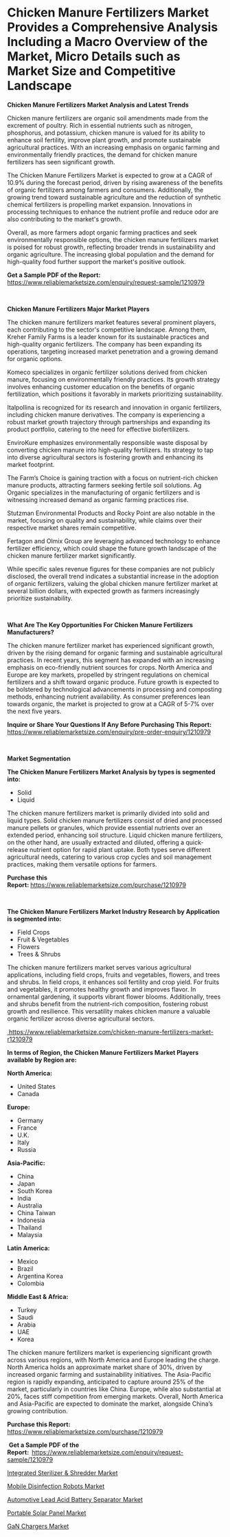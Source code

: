 <p><h1>Chicken Manure Fertilizers Market Provides a Comprehensive Analysis Including a Macro Overview of the Market, Micro Details such as Market Size and Competitive Landscape</h1></p><p><strong>Chicken Manure Fertilizers Market Analysis and Latest Trends</strong></p>
<p><p>Chicken manure fertilizers are organic soil amendments made from the excrement of poultry. Rich in essential nutrients such as nitrogen, phosphorus, and potassium, chicken manure is valued for its ability to enhance soil fertility, improve plant growth, and promote sustainable agricultural practices. With an increasing emphasis on organic farming and environmentally friendly practices, the demand for chicken manure fertilizers has seen significant growth.</p><p>The Chicken Manure Fertilizers Market is expected to grow at a CAGR of 10.9% during the forecast period, driven by rising awareness of the benefits of organic fertilizers among farmers and consumers. Additionally, the growing trend toward sustainable agriculture and the reduction of synthetic chemical fertilizers is propelling market expansion. Innovations in processing techniques to enhance the nutrient profile and reduce odor are also contributing to the market's growth.</p><p>Overall, as more farmers adopt organic farming practices and seek environmentally responsible options, the chicken manure fertilizers market is poised for robust growth, reflecting broader trends in sustainability and organic agriculture. The increasing global population and the demand for high-quality food further support the market's positive outlook.</p></p>
<p><strong>Get a Sample PDF of the Report:&nbsp;</strong> <a href="https://www.reliablemarketsize.com/enquiry/request-sample/1210979?utm_campaign=2041&utm_medium=2&utm_source=Github&utm_content=ia&utm_term=24032025&utm_id=chicken-manure-fertilizers">https://www.reliablemarketsize.com/enquiry/request-sample/1210979</a></p>
<p>&nbsp;</p>
<p><strong>Chicken Manure Fertilizers Major Market Players</strong></p>
<p><p>The chicken manure fertilizers market features several prominent players, each contributing to the sector's competitive landscape. Among them, Kreher Family Farms is a leader known for its sustainable practices and high-quality organic fertilizers. The company has been expanding its operations, targeting increased market penetration and a growing demand for organic options.</p><p>Komeco specializes in organic fertilizer solutions derived from chicken manure, focusing on environmentally friendly practices. Its growth strategy involves enhancing customer education on the benefits of organic fertilization, which positions it favorably in markets prioritizing sustainability.</p><p>Italpollina is recognized for its research and innovation in organic fertilizers, including chicken manure derivatives. The company is experiencing a robust market growth trajectory through partnerships and expanding its product portfolio, catering to the need for effective biofertilizers.</p><p>EnviroKure emphasizes environmentally responsible waste disposal by converting chicken manure into high-quality fertilizers. Its strategy to tap into diverse agricultural sectors is fostering growth and enhancing its market footprint.</p><p>The Farm’s Choice is gaining traction with a focus on nutrient-rich chicken manure products, attracting farmers seeking fertile soil solutions. Ag Organic specializes in the manufacturing of organic fertilizers and is witnessing increased demand as organic farming practices rise.</p><p>Stutzman Environmental Products and Rocky Point are also notable in the market, focusing on quality and sustainability, while claims over their respective market shares remain competitive.</p><p>Fertagon and Olmix Group are leveraging advanced technology to enhance fertilizer efficiency, which could shape the future growth landscape of the chicken manure fertilizer market significantly.</p><p>While specific sales revenue figures for these companies are not publicly disclosed, the overall trend indicates a substantial increase in the adoption of organic fertilizers, valuing the global chicken manure fertilizer market at several billion dollars, with expected growth as farmers increasingly prioritize sustainability.</p></p>
<p>&nbsp;</p>
<p><strong>What Are The Key Opportunities For Chicken Manure Fertilizers Manufacturers?</strong></p>
<p><p>The chicken manure fertilizer market has experienced significant growth, driven by the rising demand for organic farming and sustainable agricultural practices. In recent years, this segment has expanded with an increasing emphasis on eco-friendly nutrient sources for crops. North America and Europe are key markets, propelled by stringent regulations on chemical fertilizers and a shift toward organic produce. Future growth is expected to be bolstered by technological advancements in processing and composting methods, enhancing nutrient availability. As consumer preferences lean towards organic, the market is projected to grow at a CAGR of 5-7% over the next five years.</p></p>
<p><strong>Inquire or Share Your Questions If Any Before Purchasing This Report:</strong> <a href="https://www.reliablemarketsize.com/enquiry/pre-order-enquiry/1210979?utm_campaign=2041&utm_medium=2&utm_source=Github&utm_content=ia&utm_term=24032025&utm_id=chicken-manure-fertilizers">https://www.reliablemarketsize.com/enquiry/pre-order-enquiry/1210979</a></p>
<p>&nbsp;</p>
<p><strong>Market Segmentation</strong></p>
<p><strong>The Chicken Manure Fertilizers Market Analysis by types is segmented into:</strong></p>
<p><ul><li>Solid</li><li>Liquid</li></ul></p>
<p><p>The chicken manure fertilizers market is primarily divided into solid and liquid types. Solid chicken manure fertilizers consist of dried and processed manure pellets or granules, which provide essential nutrients over an extended period, enhancing soil structure. Liquid chicken manure fertilizers, on the other hand, are usually extracted and diluted, offering a quick-release nutrient option for rapid plant uptake. Both types serve different agricultural needs, catering to various crop cycles and soil management practices, making them versatile options for farmers.</p></p>
<p><strong>Purchase this Report:&nbsp;</strong><a href="https://www.reliablemarketsize.com/purchase/1210979?utm_campaign=2041&utm_medium=2&utm_source=Github&utm_content=ia&utm_term=24032025&utm_id=chicken-manure-fertilizers">https://www.reliablemarketsize.com/purchase/1210979</a></p>
<p>&nbsp;</p>
<p><strong>The Chicken Manure Fertilizers Market Industry Research by Application is segmented into:</strong></p>
<p><ul><li>Field Crops</li><li>Fruit & Vegetables</li><li>Flowers</li><li>Trees & Shrubs</li></ul></p>
<p><p>The chicken manure fertilizers market serves various agricultural applications, including field crops, fruits and vegetables, flowers, and trees and shrubs. In field crops, it enhances soil fertility and crop yield. For fruits and vegetables, it promotes healthy growth and improves flavor. In ornamental gardening, it supports vibrant flower blooms. Additionally, trees and shrubs benefit from the nutrient-rich composition, fostering robust growth and resilience. This versatility makes chicken manure a valuable organic fertilizer across diverse agricultural sectors.</p></p>
<p><a href="https://www.reliablemarketsize.com/chicken-manure-fertilizers-market-r1210979?utm_campaign=2041&utm_medium=2&utm_source=Github&utm_content=ia&utm_term=24032025&utm_id=chicken-manure-fertilizers">&nbsp;https://www.reliablemarketsize.com/chicken-manure-fertilizers-market-r1210979</a></p>
<p><strong>In terms of Region, the Chicken Manure Fertilizers Market Players available by Region are:</strong></p>
<p>
    <p> <strong> North America: </strong>
        <ul>
            <li>United States</li>
            <li>Canada</li>
        </ul>
        </p> 
    <p> <strong> Europe: </strong>
        <ul>
            <li>Germany</li>
            <li>France</li>
            <li>U.K.</li>
            <li>Italy</li>
            <li>Russia</li>
        </ul>
        </p> 
    <p> <strong> Asia-Pacific: </strong>
        <ul>
            <li>China</li>
            <li>Japan</li>
            <li>South Korea</li>
            <li>India</li>
            <li>Australia</li>
            <li>China Taiwan</li>
            <li>Indonesia</li>
            <li>Thailand</li>
            <li>Malaysia</li>
        </ul>
        </p> 
    <p> <strong> Latin America: </strong>
        <ul>
            <li>Mexico</li>
            <li>Brazil</li>
            <li>Argentina Korea</li>
            <li>Colombia</li>
        </ul>
        </p> 
    <p> <strong> Middle East & Africa: </strong>
        <ul>
            <li>Turkey</li>
            <li>Saudi</li>
            <li>Arabia</li>
            <li>UAE</li>
            <li>Korea</li>
        </ul>
    </p>
    </p>
<p><p>The chicken manure fertilizers market is experiencing significant growth across various regions, with North America and Europe leading the charge. North America holds an approximate market share of 30%, driven by increased organic farming and sustainability initiatives. The Asia-Pacific region is rapidly expanding, anticipated to capture around 25% of the market, particularly in countries like China. Europe, while also substantial at 20%, faces stiff competition from emerging markets. Overall, North America and Asia-Pacific are expected to dominate the market, alongside China’s growing contribution.</p></p>
<p><strong>Purchase this Report: </strong><a href="https://www.reliablemarketsize.com/purchase/1210979?utm_campaign=2041&utm_medium=2&utm_source=Github&utm_content=ia&utm_term=24032025&utm_id=chicken-manure-fertilizers">https://www.reliablemarketsize.com/purchase/1210979</a></p>
<p>&nbsp;<strong>Get a Sample PDF of the Report:&nbsp;&nbsp;</strong><a href="https://www.reliablemarketsize.com/enquiry/request-sample/1210979?utm_campaign=2041&utm_medium=2&utm_source=Github&utm_content=ia&utm_term=24032025&utm_id=chicken-manure-fertilizers">https://www.reliablemarketsize.com/enquiry/request-sample/1210979</a></p>
<p><strong></strong></p>
<p><p><a href="https://github.com/ifsahvadenah/Market-Research-Report-List-1/blob/main/integrated-sterilizer-shredder-market.md?utm_campaign=2041&utm_medium=2&utm_source=Github&utm_content=ia&utm_term=24032025&utm_id=chicken-manure-fertilizers">Integrated Sterilizer & Shredder Market</a></p><p><a href="https://github.com/ashepherd82/Market-Research-Report-List-7/blob/main/mobile-disinfection-robots-market.md?utm_campaign=2041&utm_medium=2&utm_source=Github&utm_content=ia&utm_term=24032025&utm_id=chicken-manure-fertilizers">Mobile Disinfection Robots Market</a></p><p><a href="https://github.com/merzafairy04/Market-Research-Report-List-1/blob/main/automotive-lead-acid-battery-separator-market.md?utm_campaign=2041&utm_medium=2&utm_source=Github&utm_content=ia&utm_term=24032025&utm_id=chicken-manure-fertilizers">Automotive Lead Acid Battery Separator Market</a></p><p><a href="https://github.com/vasosblenksk/Market-Research-Report-List-1/blob/main/portable-solar-panel-market.md?utm_campaign=2041&utm_medium=2&utm_source=Github&utm_content=ia&utm_term=24032025&utm_id=chicken-manure-fertilizers">Portable Solar Panel Market</a></p><p><a href="https://github.com/viohlbrenksf/Market-Research-Report-List-1/blob/main/gan-chargers-market.md?utm_campaign=2041&utm_medium=2&utm_source=Github&utm_content=ia&utm_term=24032025&utm_id=chicken-manure-fertilizers">GaN Chargers Market</a></p></p>